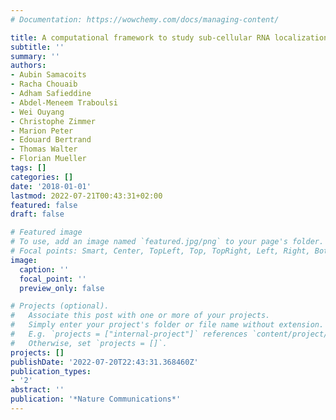 ```yaml
---
# Documentation: https://wowchemy.com/docs/managing-content/

title: A computational framework to study sub-cellular RNA localization
subtitle: ''
summary: ''
authors:
- Aubin Samacoits
- Racha Chouaib
- Adham Safieddine
- Abdel-Meneem Traboulsi
- Wei Ouyang
- Christophe Zimmer
- Marion Peter
- Edouard Bertrand
- Thomas Walter
- Florian Mueller
tags: []
categories: []
date: '2018-01-01'
lastmod: 2022-07-21T00:43:31+02:00
featured: false
draft: false

# Featured image
# To use, add an image named `featured.jpg/png` to your page's folder.
# Focal points: Smart, Center, TopLeft, Top, TopRight, Left, Right, BottomLeft, Bottom, BottomRight.
image:
  caption: ''
  focal_point: ''
  preview_only: false

# Projects (optional).
#   Associate this post with one or more of your projects.
#   Simply enter your project's folder or file name without extension.
#   E.g. `projects = ["internal-project"]` references `content/project/deep-learning/index.md`.
#   Otherwise, set `projects = []`.
projects: []
publishDate: '2022-07-20T22:43:31.368460Z'
publication_types:
- '2'
abstract: ''
publication: '*Nature Communications*'
---
```

